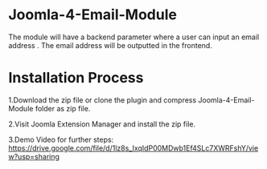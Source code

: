 # Joomla-4-Email-Module
The module will have a backend parameter where a user can input an email address . The email address will be outputted in the frontend.



# Installation Process
1.Download the zip file or clone the plugin and compress Joomla-4-Email-Module folder as zip file.

2.Visit Joomla Extension Manager and install the zip file.

3.Demo Video for further steps: https://drive.google.com/file/d/1lz8s_IxqIdP00MDwb1Ef4SLc7XWRFshY/view?usp=sharing

